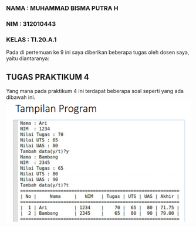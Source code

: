 ### NAMA  : MUHAMMAD BISMA PUTRA H
### NIM   : 312010443
### KELAS : TI.20.A.1

Pada di pertemuan ke 9 ini saya diberikan beberapa tugas oleh dosen saya, yaitu diantaranya:
## TUGAS PRAKTIKUM 4
Yang mana pada praktikum 4 ini terdapat beberapa soal seperti yang ada dibawah ini.
![gitpush](poto/2.png) <br>

